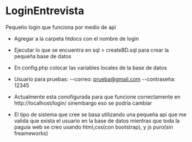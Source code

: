# LoginEntrevista
Pequeño login que funciona por medio de api

- Agregar a la carpeta htdocs con el nombre de login 
- Ejecutar lo que se encuentra en sql > createBD.sql para crear la pequeña base de datos
- En config.php colocar las variables locales de la base de datos
- Usuario para pruebas:
 --correo: prueba@gmail.com
 --contraseña: 12345

- Actualmente esta conofigurada para que funcione correctamente en http://localhost/login/ sinembargo eso se podria cambiar

- El tipo de sistema que cree se basa utilizando una pequeña api que me valida que exista el usuario en la base de datos mientras que toda la paguia web se creo usando html,css(con bootstrap), y js puro(sin freameworks)
